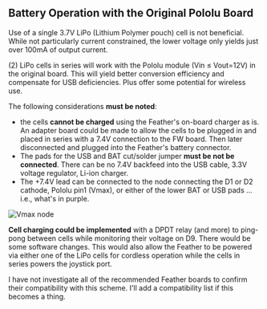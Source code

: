## Battery Operation with the Original Pololu Board

Use of a single 3.7V LiPo (Lithium Polymer pouch) cell is not beneficial. While not particularly current constrained, the lower voltage only yields just over 100mA of output current.

(2) LiPo cells in series will work with the Pololu module  (Vin ≤ Vout=12V) in the original board. This will yield better conversion efficiency and compensate for USB deficiencies. Plus offer some potential for wireless use.

The following considerations **must be noted**:

* the cells **cannot be charged** using the Feather's on-board charger as is. An adapter board could be made to allow the cells to be plugged in and placed in series with a 7.4V connection to the FW board. Then later disconnected and plugged into the Feather's battery connector.
* The pads for the USB and BAT cut/solder jumper **must be not be connected**. There can be no 7.4V backfeed into the USB cable, 3.3V voltage regulator, Li-ion charger.
* The +7.4V lead can be connected to the node connecting the D1 or D2 cathode, Pololu pin1 (Vmax), or either of the lower BAT or USB pads ... i.e., what's in purple.

![Vmax node](C:\Users\john\Documents\GitHub\FreedomWing-PD\img\FW-Vmax.png)



**Cell charging could be implemented** with a DPDT relay (and more) to ping-pong between cells while monitoring their voltage on D9. There would be some software changes. This would also allow the Feather to be powered via either one of the LiPo cells for cordless operation while the cells in series powers the joystick port.

I have not investigate all of the recommended Feather boards to confirm their compatibility with this scheme. I'll add a compatibility list if this becomes a thing.